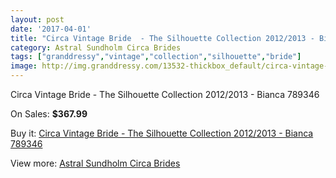 ```yaml
---
layout: post
date: '2017-04-01'
title: "Circa Vintage Bride  - The Silhouette Collection 2012/2013 - Bianca 789346"
category: Astral Sundholm Circa Brides
tags: ["granddressy","vintage","collection","silhouette","bride"]
image: http://img.granddressy.com/13532-thickbox_default/circa-vintage-bride-the-silhouette-collection-2012-2013-bianca-789346.jpg
---
```

Circa Vintage Bride  - The Silhouette Collection 2012/2013 - Bianca 789346

On Sales: **$367.99**
<a href="https://www.granddressy.com/en/astral-sundholm-circa-brides/12600-circa-vintage-bride-the-silhouette-collection-2012-2013-bianca-789346.html"><amp-img layout="responsive" width="600" height="600" src="//img.granddressy.com/13532-thickbox_default/circa-vintage-bride-the-silhouette-collection-2012-2013-bianca-789346.jpg" alt="Circa Vintage Bride  - The Silhouette Collection 2012/2013 - Bianca 789346 0" /></a>

Buy it: [Circa Vintage Bride  - The Silhouette Collection 2012/2013 - Bianca 789346](https://www.granddressy.com/en/astral-sundholm-circa-brides/12600-circa-vintage-bride-the-silhouette-collection-2012-2013-bianca-789346.html "Circa Vintage Bride  - The Silhouette Collection 2012/2013 - Bianca 789346")

View more: [Astral Sundholm Circa Brides](https://www.granddressy.com/en/244-astral-sundholm-circa-brides "Astral Sundholm Circa Brides")